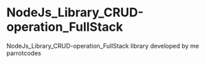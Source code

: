 # NodeJs_Library_CRUD-operation_FullStack
NodeJs_Library_CRUD-operation_FullStack library developed by me parrotcodes
